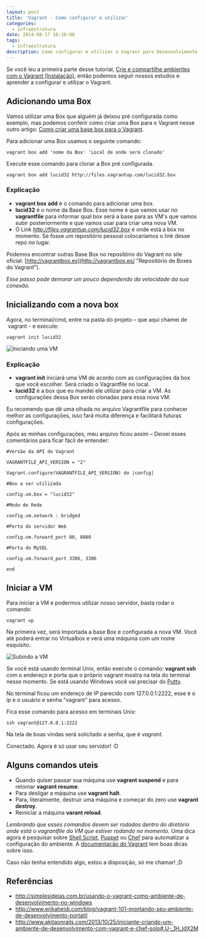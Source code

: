 ```yaml
---
layout: post
title: 'Vagrant - Como configurar e utilizar'
categories:
  - infraestrutura
date: 2014-08-17 16:26:00
tags:
  - infraestrutura
description: Como configurar e utilizar o Vagrant para Desenvolvimento
---
```


Se você leu a primeira parte desse tutorial, [Crie e compartilhe ambientes com o Vagrant (Instalação)](/posts/vagrant-introducao-instalacao/ "Crie e compartilhe ambientes com o Vagrant (Instalação)"), então podemos seguir nossos estudos e aprender a configurar e utilizar o Vagrant.<!--more-->

## Adicionando uma Box

Vamos utilizar uma Box que alguém já deixou pré configurada como exemplo, mas podemos conferir como criar uma Box para o Vagrant nesse outro artigo: [Como criar uma base box para o Vagrant](/posts/criar-uma-base-box-para-o-vagrant/).

Para adicionar uma Box usamos o seguinte comando:

```shell
vagrant box add 'nome da Box' 'Local de onde será clonado'
```

Execute esse comando para clonar a Box pré configurada.

```shell
vagrant box add lucid32 http://files.vagrantup.com/lucid32.box
```

### Explicação

- **vagrant box add** é o comando para adicionar uma box.
- **lucid32** é o nome da Base Box. Esse nome é que vamos usar no **vagrantfile** para informar qual box será a base para as VM's que vamos subir posteriormente e que vamos usar para criar uma nova VM.
- O Link *http://files.vagrantup.com/lucid32.box* é onde está a box no momento. Se fosse um repositório pessoal colocaríamos o link desse repo no lugar.

Podemos encontrar outras Base Box no repositório do Vagrant no site oficial: [http://vagrantbox.es](http://vagrantbox.es/ "Repositório de Boxes do Vagrant").

*Esse passo pode demorar um pouco dependendo da velocidade da sua conexão.*

## Inicializando com a nova box

Agora, no terminal/cmd, entre na pasta do projeto – que aqui chamei de  vagrant - e execute:

```shell
vagrant init lucid32
```

![Iniciando uma VM]({{site.post_images}}vagrant-init-lucid32.png)

### Explicação

- **vagrant init** iniciará uma VM de acordo com as configurações da box que você escolher. Será criado o Vagrantfile no local.
- **lucid32** é a box que eu mandei ele utilizar para criar a VM. As configurações dessa Box serão clonadas para essa nova VM.

Eu recomendo que dê uma olhada no arquivo Vagrantfile para conhecer melhor as configurações, isso fará muita diferença e facilitará futuras configurações.

Após as minhas configurações, meu arquivo ficou assim – Deixei esses comentários para ficar fácil de entender:

```shell
#Versão da API do Vagrant

VAGRANTFILE_API_VERSION = "2"

Vagrant.configure(VAGRANTFILE_API_VERSION) do |config|

#Box a ser utilizada

config.vm.box = "lucid32"

#Modo de Rede

config.vm.network : bridged

#Porta do servidor Web

config.vm.forward_port 80, 8080

#Porta do MySQL

config.vm.forward_port 3306, 3306

end

```

## Iniciar a VM

Para iniciar a VM e podermos utilizar nosso servidor, basta rodar o comando:

```shell
vagrant up
```

Na primeira vez, será importada a base Box e configurada a nova VM. Você até poderá entrar no Virtualbox e verá uma máquina com um nome esquisito.

![Subindo a VM]({{site.post_images}}Capturar.png)

Se você está usando terminal Unix, então execute o comando: **vagrant ssh** com o endereço e porta que o próprio vagrant mostra na tela do terminal nesse momento. Se está usando Windows você vai precisar do [Putty](/posts/vagrant-no-windows/ "Windows, Vagrant e Putty").

No terminal ficou um endereço de IP parecido com 127.0.0.1:2222, esse é o ip e o usuário e senha "vagrant" para acesso.

Fica esse comando para acesso em terminais Unix:

```shell
ssh vagrant@127.0.0.1:2222
```

Na tela de boas vindas será solicitado a senha, que é *vagrant*.

Conectado. Agora é só usar seu servidor! :D

## Alguns comandos uteis

- Quando quiser pausar sua máquina use **vagrant suspend** e para retomar **vagrant resume**.
- Para desligar a máquina use **vagrant halt**.
- Para, literalmente, destruir uma máquina e começar do zero use **vagrant destroy**.
- Reiniciar a máquina **varant reload**.

*Lembrando que esses comandos devem ser rodados dentro do diretório onde está o vagrantfile da VM que estiver rodando no momento.*
Uma dica agora é pesquisar sobre [Shell Script](https://pt.wikipedia.org/wiki/Shell_script), [Puppet](https://puppetlabs.com/) ou [Chef](https://www.chef.io/chef/) para automatizar a configuração do ambiente. A [documentação do Vagrant](http://docs.vagrantup.com/v2/) tem boas dicas sobre isso.

Caso não tenha entendido algo, estou a disposição, só me chamar! ;D

## Referências

* <http://simplesideias.com.br/usando-o-vagrant-como-ambiente-de-desenvolvimento-no-windows>
* <http://www.erikaheidi.com/blog/vagrant-101-montando-seu-ambiente-de-desenvolvimento-portatil>
* <http://www.akitaonrails.com/2013/10/25/iniciante-criando-um-ambiente-de-desenvolvimento-com-vagrant-e-chef-solo#.U-_1H_ldX2M>
